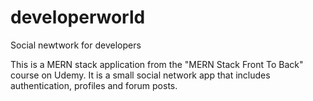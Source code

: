 # developerworld
Social newtwork for developers

This is a MERN stack application from the "MERN Stack Front To Back" course on Udemy. It is a small social network app that includes authentication, profiles and forum posts.
